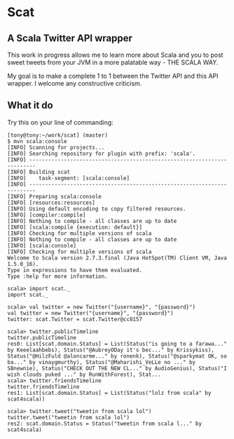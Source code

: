 Scat
====

A Scala Twitter API wrapper
---------------------------

This work in progress allows me to learn more about Scala and you to post sweet tweets from your JVM in a more palatable way - THE SCALA WAY.

My goal is to make a complete 1 to 1 between the Twitter API and this API wrapper. I welcome any constructive criticism.

What it do
----------

Try this on your line of commanding:

    [tony@tony:~/work/scat] (master)
    $ mvn scala:console
    [INFO] Scanning for projects...
    [INFO] Searching repository for plugin with prefix: 'scala'.
    [INFO] ------------------------------------------------------------------------
    [INFO] Building scat
    [INFO]    task-segment: [scala:console]
    [INFO] ------------------------------------------------------------------------
    [INFO] Preparing scala:console
    [INFO] [resources:resources]
    [INFO] Using default encoding to copy filtered resources.
    [INFO] [compiler:compile]
    [INFO] Nothing to compile - all classes are up to date
    [INFO] [scala:compile {execution: default}]
    [INFO] Checking for multiple versions of scala
    [INFO] Nothing to compile - all classes are up to date
    [INFO] [scala:console]
    [INFO] Checking for multiple versions of scala
    Welcome to Scala version 2.7.3.final (Java HotSpot(TM) Client VM, Java 1.5.0_16).
    Type in expressions to have them evaluated.
    Type :help for more information.
    
    scala> import scat._
    import scat._
    
    scala> val twitter = new Twitter("{username}", "{password}")
    val twitter = new Twitter("{username}", "{password}")
    twitter: scat.Twitter = scat.Twitter@cc8157
    
    scala> twitter.publicTimeline
    twitter.publicTimeline
    res0: List[scat.domain.Status] = List(Status("is going to a farawa..." by Keeelaahbebs), Status("@AubreyODay it's bec..." by Krissykiss), Status("@HilzFuld @aloncarme..." by ronenk), Status("@sparkymat OK, so ba..." by vinaygmurthy), Status("@Maharishi_VeLLe no ..." by SBnewnie), Status("CHECK OUT THE NEW CL..." by AudioGenius), Status("I wish clouds puked ..." by RunWithForest), Stat...
    scala> twitter.friendsTimeline
    twitter.friendsTimeline
    res1: List[scat.domain.Status] = List(Status("lolz from scala" by scat4scala))
    
    scala> twitter.tweet("tweetin from scala lol")
    twitter.tweet("tweetin from scala lol")
    res2: scat.domain.Status = Status("tweetin from scala l..." by scat4scala)
    
    